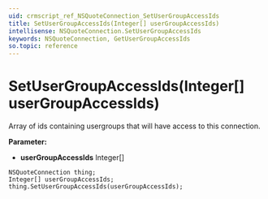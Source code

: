 ```yaml
---
uid: crmscript_ref_NSQuoteConnection_SetUserGroupAccessIds
title: SetUserGroupAccessIds(Integer[] userGroupAccessIds)
intellisense: NSQuoteConnection.SetUserGroupAccessIds
keywords: NSQuoteConnection, GetUserGroupAccessIds
so.topic: reference
---
```


# SetUserGroupAccessIds(Integer[] userGroupAccessIds)

Array of ids containing usergroups that will have access to this connection.

**Parameter:** 
* **userGroupAccessIds** Integer[]

```crmscript
NSQuoteConnection thing;
Integer[] userGroupAccessIds;
thing.SetUserGroupAccessIds(userGroupAccessIds);
```

